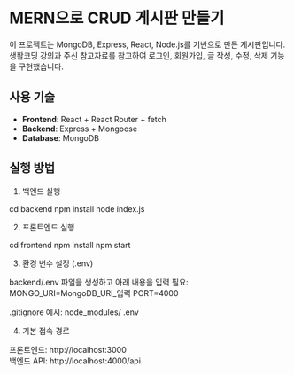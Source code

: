 # MERN으로 CRUD 게시판 만들기

이 프로젝트는 MongoDB, Express, React, Node.js를 기반으로 만든 게시판입니다.  
생활코딩 강의과 주신 참고자료를 참고하여 로그인, 회원가입, 글 작성, 수정, 삭제 기능을 구현했습니다.

## 사용 기술

- **Frontend**: React + React Router + fetch
- **Backend**: Express + Mongoose
- **Database**: MongoDB


## 실행 방법

1. 백엔드 실행

cd backend
npm install
node index.js

2. 프론트엔드 실행

cd frontend
npm install
npm start

3. 환경 변수 설정 (.env)

backend/.env 파일을 생성하고 아래 내용을 입력 필요:
MONGO_URI=MongoDB_URI_입력
PORT=4000

.gitignore 예시:
node_modules/
.env

4. 기본 접속 경로

프론트엔드: http://localhost:3000  
백엔드 API: http://localhost:4000/api

